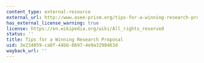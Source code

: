 ```yaml
---
content_type: external-resource
external_url: http://www.asee-prism.org/tips-for-a-winning-research-proposal/
has_external_license_warning: true
license: https://en.wikipedia.org/wiki/All_rights_reserved
status: ''
title: Tips for a Winning Research Proposal
uid: 3e234059-ca8f-44bb-8697-4e9a3298463d
wayback_url: ''
---
```

